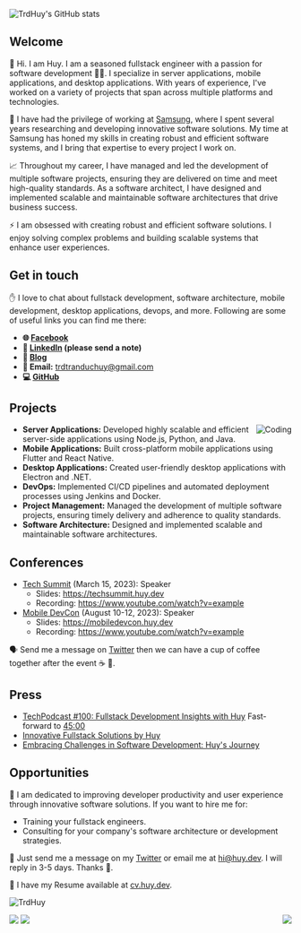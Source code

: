 ![TrdHuy's GitHub stats](https://github-readme-stats.vercel.app/api/?username=TrdHuy\&show_icons=true\&title_color=fff\&icon_color=79ff97\&text_color=9f9f9f\&bg_color=151515\&count_private=true\&rank_icon=github)

## Welcome

👋 Hi. I am Huy. I am a seasoned fullstack engineer with a passion for software development 🧑‍💻. I specialize in server applications, mobile applications, and desktop applications. With years of experience, I've worked on a variety of projects that span across multiple platforms and technologies.

🚀 I have had the privilege of working at [Samsung](https://www.samsung.com/), where I spent several years researching and developing innovative software solutions. My time at Samsung has honed my skills in creating robust and efficient software systems, and I bring that expertise to every project I work on.

📈 Throughout my career, I have managed and led the development of multiple software projects, ensuring they are delivered on time and meet high-quality standards. As a software architect, I have designed and implemented scalable and maintainable software architectures that drive business success.

⚡️ I am obsessed with creating robust and efficient software solutions. I enjoy solving complex problems and building scalable systems that enhance user experiences. 

## Get in touch

✋ I love to chat about fullstack development, software architecture, mobile development, desktop applications, devops, and more. Following are some of useful links you can find me there:

- **🌐 [Facebook](https://www.facebook.com/trdtranduchuy)**
- **🔗 [LinkedIn](https://www.linkedin.com/in/trdhuy) (please send a note)**
- **📝 [Blog](https://trdhuy.github.io)**
- **📧 Email:** <trdtranduchuy@gmail.com>
- **💻 [GitHub](https://github.com/TrdHuy)**

## Projects
<img align="right" alt="Coding" src="https://github-readme-stats.vercel.app/api/top-langs/?username=TrdHuy&layout=compact&show_icons=true&count_private=true&theme=transparent&hide=javascript,xBase,html,roff&langs_count=5&title_color=fff&icon_color=79ff97&text_color=9f9f9f&bg_color=151515" alt="Top langs" />

- **Server Applications:** Developed highly scalable and efficient server-side applications using Node.js, Python, and Java.
- **Mobile Applications:** Built cross-platform mobile applications using Flutter and React Native.
- **Desktop Applications:** Created user-friendly desktop applications with Electron and .NET.
- **DevOps:** Implemented CI/CD pipelines and automated deployment processes using Jenkins and Docker.
- **Project Management:** Managed the development of multiple software projects, ensuring timely delivery and adherence to quality standards.
- **Software Architecture:** Designed and implemented scalable and maintainable software architectures.

## Conferences

- [Tech Summit](https://techsummit.com/) (March 15, 2023): Speaker
  - Slides: <https://techsummit.huy.dev>
  - Recording: <https://www.youtube.com/watch?v=example>
- [Mobile DevCon](https://mobiledevcon.com/) (August 10-12, 2023): Speaker
  - Slides: <https://mobiledevcon.huy.dev>
  - Recording: <https://www.youtube.com/watch?v=example>

🗣 Send me a message on [Twitter](https://twitter.com/huy_dev) then we can have a cup of coffee together after the event ☕️ 🤗.

## Press

- [TechPodcast #100: Fullstack Development Insights with Huy](https://changelog.com/techpodcast/100/) Fast-forward to [45:00](https://cdn.changelog.com/uploads/techpodcast/100/techpodcast-100.mp3#t=2700)
- [Innovative Fullstack Solutions by Huy](https://techmagazine.com/innovative-fullstack-solutions-by-huy)
- [Embracing Challenges in Software Development: Huy's Journey](https://devstory.net/post/100-huy-fullstack-engineer)

## Opportunities

💼 I am dedicated to improving developer productivity and user experience through innovative software solutions. If you want to hire me for:

- Training your fullstack engineers.
- Consulting for your company's software architecture or development strategies.

📨 Just send me a message on my [Twitter](https://twitter.com/huy_dev) or email me at <hi@huy.dev>. I will reply in 3-5 days. Thanks 🥰.

👔 I have my Resume available at [cv.huy.dev](https://cv.huy.dev).

<p align="left"> <img src="https://komarev.com/ghpvc/?username=TrdHuy&label=Profile%20views&color=0e75b6&style=flat" alt="TrdHuy" /> </p>

<img href="https://github.com/TrdHuy/ArtWiz" src="https://github-readme-stats.vercel.app/api/pin?username=TrdHuy&repo=ArtWiz&title_color=fff&icon_color=f9f9f9&text_color=9f9f9f&bg_color=151515&show_owner=true" />

<img href="https://github.com/TrdHuy/CyberServer" align="right" src="https://github-readme-stats.vercel.app/api/pin?username=TrdHuy&repo=CyberServer&title_color=fff&icon_color=f9f9f9&text_color=9f9f9f&bg_color=151515&show_owner=true" />

<img href="https://github.com/TrdHuy/CyberTool" src="https://github-readme-stats.vercel.app/api/pin?username=TrdHuy&repo=CyberTool&title_color=fff&icon_color=f9f9f9&text_color=9f9f9f&bg_color=151515&show_owner=true" />

